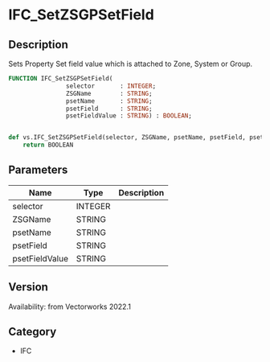 # IFC_SetZSGPSetField

## Description
Sets Property Set field value which is attached to Zone, System or Group.

```pascal
FUNCTION IFC_SetZSGPSetField(
				selector       : INTEGER;
				ZSGName        : STRING;
				psetName       : STRING;
				psetField      : STRING;
				psetFieldValue : STRING) : BOOLEAN;
```

```python

def vs.IFC_SetZSGPSetField(selector, ZSGName, psetName, psetField, psetFieldValue):
    return BOOLEAN
```

## Parameters
|Name|Type|Description|
|---|---|---|
|selector|INTEGER||
|ZSGName|STRING||
|psetName|STRING||
|psetField|STRING||
|psetFieldValue|STRING||

## Version
Availability: from Vectorworks 2022.1
## Category
* IFC

